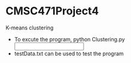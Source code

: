 # CMSC471Project4
K-means clustering

- To excute the program,
  python Clustering.py <numberOfClusters> <input file>
- testData.txt can be used to test the program
